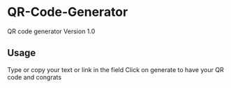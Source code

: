 # QR-Code-Generator
QR code generator Version 1.0

## Usage

Type or copy your text or link in the field
Click on generate  to have  your QR code and congrats
